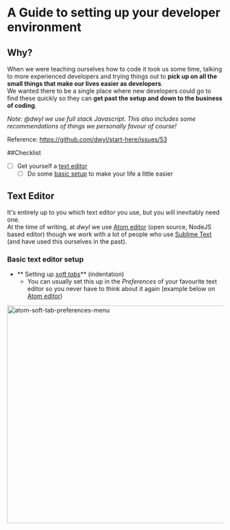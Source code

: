 # A Guide to setting up your developer environment

## Why?
When we were teaching ourselves how to code it took us some time, talking to more
 experienced developers and trying things out to **pick up on all the small things
  that make our lives easier as developers**.   
We wanted there to be a single place where new developers could go to find these quickly so they can **get past the setup and down to the business of coding**.

_Note: @dwyl we use full stack Javascript. This also includes some recommendations of things we personally favour of course!_

Reference: https://github.com/dwyl/start-here/issues/53

##Checklist
+ [ ] Get yourself a [text editor](#text-editor)
  + [ ] Do some [basic setup](#basic-text-editor-setup) to make your life a little easier

## Text Editor
It's entirely up to you which text editor you use, but you will inevitably need one.    
At the time of writing, at _dwyl_ we use [Atom editor](https://atom.io/) (open source, NodeJS based editor) though we work with a lot of people who use [Sublime Text](http://www.sublimetext.com/) (and have used this ourselves in the past).

### Basic text editor setup
+ ** Setting up [_soft tabs_](https://opensourcehacker.com/2012/05/13/never-use-hard-tabs/)** (indentation)
  + You can usually set this up in the _Preferences_ of your favourite text editor so you never have to think about it again (example below on [Atom editor](https://atom.io/))    
<img width="507" alt="atom-soft-tab-preferences-menu" src="https://cloud.githubusercontent.com/assets/4185328/9154618/a6598690-3e91-11e5-939b-2c03cf3c7ffc.png">